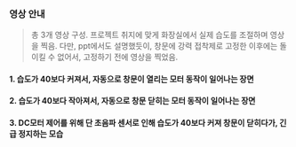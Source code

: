 ### 영상 안내
> 총 3개 영상 구성. 프로젝트 취지에 맞게 화장실에서 실제 습도를 조절하며 영상을 찍음. 다만, ppt에서도 설명했듯이, 창문에 강력 접착제로 고정한 이후에는 돌이킬 수 없어서, 고정하기 전에 영상을 찍었음.
#### 1. 습도가 40보다 커져서, 자동으로 창문이 열리는 모터 동작이 일어나는 장면
#### 2. 습도가 40보다 작아져서, 자동으로 창문 닫히는 모터 동작이 일어나는 장면
#### 3. DC모터 제어를 위해 단 초음파 센서로 인해 습도가 40보다 커져 창문이 닫히다가, 긴급 정지하는 모습
